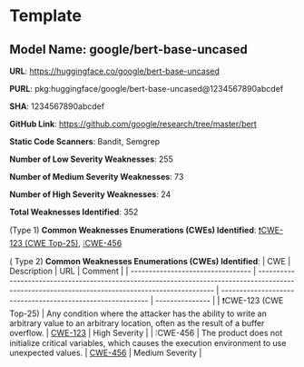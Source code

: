 # Template

## Model Name: google/bert-base-uncased
**URL**: https://huggingface.co/google/bert-base-uncased

**PURL**: pkg:huggingface/google/bert-base-uncased@1234567890abcdef

**SHA**: 1234567890abcdef

<!-- **Last Modified**: 2022-03-01 12:00:00UTC

**Author**: Google

**Tags**: transformer, text-classification, text-embeddings, text-generation, text-to-speech, text-to-text, text-translation, token-classification, tokenization, translation, zero-shot-classification

**Language**: en

**License**: Apache-2.0

**Pipeline**: fill-mask, ner, question-answering, text-classification, token-classification, translation, zero-shot-classification

**Downloads**: 4555245

**Likes**: 23243 -->

**GitHub Link**: https://github.com/google/research/tree/master/bert

**Static Code Scanners**: Bandit, Semgrep

**Number of Low Severity Weaknesses**: 255

**Number of Medium Severity Weaknesses**: 73

**Number of High Severity Weaknesses**: 24

**Total Weaknesses Identified**: 352

(Type 1)
**Common Weaknesses Enumerations (CWEs) Identified**: <span style="color:red;">[:exclamation:CWE-123 (CWE Top-25)](https://cwe.mitre.org/data/definitions/123.html "Any condition where the attacker has the ability to write an arbitrary value to an arbitrary location, often as the result of a buffer overflow.")</span>, [:grey_exclamation:CWE-456](https://cwe.mitre.org/data/definitions/456.html "The product does not initialize critical variables, which causes the execution environment to use unexpected values.
")


( Type 2)
**Common Weaknesses Enumerations (CWEs) Identified**:
| CWE                               | Description                                                                                                                                      | URL                                                        | Comment         |
| --------------------------------- | ------------------------------------------------------------------------------------------------------------------------------------------------ | ---------------------------------------------------------- | --------------- |
| :exclamation:CWE-123 (CWE Top-25) | Any condition where the attacker has the ability to write an arbitrary value to an arbitrary location, often as the result of a buffer overflow. | [CWE-123](https://cwe.mitre.org/data/definitions/123.html) | High Severity   |
| :grey_exclamation:CWE-456         | The product does not initialize critical variables, which causes the execution environment to use unexpected values.                             | [CWE-456](https://cwe.mitre.org/data/definitions/456.html) | Medium Severity |
